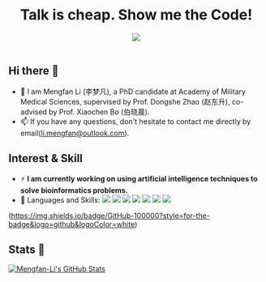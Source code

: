 <!-- 动态打字效果 -->
<h1 align="center">
    Talk is cheap. Show me the Code!
</h1>
<div align="center" ><img order-radius="100px" src="https://media.giphy.com/media/qgQUggAC3Pfv687qPC/giphy.gif"/></div>
<!-- <div align="center" ><img order-radius="100px" src="https://cdn.jsdelivr.net/gh/sun0225SUN/photos/images/202108300019556.gif"/></div> -->
<br>


## Hi there 👋

- :rocket: I am Mengfan Li (李梦凡), a PhD candidate at Academy of Military Medical Sciences, supervised by Prof. Dongshe Zhao (赵东升), co-advised by Prof. Xiaochen Bo (伯晓晨).
- :mailbox: If you have any questions, don't hesitate to contact me directly by email(li.mengfan@outlook.com). 


## Interest & Skill

- ⚡ **I am currently working on using artificial intelligence techniques to solve bioinformatics problems.**
- 🌱 Languages and Skills: 
[![](https://img.shields.io/badge/-Python-3776AB?style=flat-square&logo=Python&logoColor=ffffff)](https://www.python.org/)
[![](https://img.shields.io/badge/-Pytorch-EE4C2C?style=flat-square&logo=Pytorch&logoColor=ffffff)](https://pytorch.org/)
[![](https://img.shields.io/badge/-jupyter-F37626?style=flat-square&logo=jupyter&logoColor=ffffff)](https://jupyter.org/)
[![](https://img.shields.io/badge/-LaTex-008B8B?style=flat-square&logo=LaTeX&logoColor=ffffff)](https://www.latex-project.org/)
[![](https://img.shields.io/badge/-Git-FFA500?style=flat-square&logo=Git&logoColor=ffffff)](https://git-scm.com/)
[![](https://img.shields.io/badge/-Markdown-000000?style=flat-square&logo=Markdown&logoColor=ffffff)](https://markdown.com.cn/)
[![](https://img.shields.io/badge/-Pycharm-228B22?style=flat-square&logo=Pycharm&logoColor=ffffff)](https://www.jetbrains.com/pycharm/)

(https://img.shields.io/badge/GitHub-100000?style=for-the-badge&logo=github&logoColor=white)

## Stats :star2:
<a href="https://github.com/Mengfan-Li/Mengfan-Li">
  <img align="center" src="https://github-readme-stats.vercel.app/api/top-langs/?username=Mengfan-Li&langs_count=10&layout=compact&exclude_repo=Mengfan--Li.github.io&theme=swift" alt="Mengfan-Li's GitHub Stats" /></a>
  

<!--
Here are some ideas to get you started:
- 🔭 I’m currently working on ...
- 🌱 I’m currently learning ...
- 👯 I’m looking to collaborate on ...
- 🤔 I’m looking for help with ...
- 💬 Ask me about ...
- 📫 How to reach me: ...
- 😄 Pronouns: ...
- ⚡ Fun fact: ...
-->


